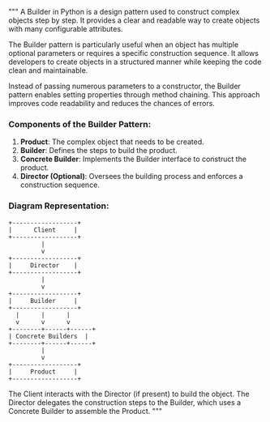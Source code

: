 """
A Builder in Python is a design pattern used to construct complex objects step by step.
It provides a clear and readable way to create objects with many configurable attributes.

The Builder pattern is particularly useful when an object has multiple optional parameters or requires a specific construction sequence. It allows developers to create objects in a structured manner while keeping the code clean and maintainable.

Instead of passing numerous parameters to a constructor, the Builder pattern enables setting properties through method chaining. This approach improves code readability and reduces the chances of errors.

### Components of the Builder Pattern:
1. **Product**: The complex object that needs to be created.
2. **Builder**: Defines the steps to build the product.
3. **Concrete Builder**: Implements the Builder interface to construct the product.
4. **Director (Optional)**: Oversees the building process and enforces a construction sequence.

### Diagram Representation:

```
+------------------+
|      Client     |
+------------------+
         |
         v
+------------------+
|     Director    |
+------------------+
         |
         v
+------------------+
|     Builder     |
+------------------+
  |      |      |
  v      v      v
+--------+------+------+
| Concrete Builders  |
+--------+------+------+
         |
         v
+------------------+
|     Product     |
+------------------+
```

The Client interacts with the Director (if present) to build the object. The Director delegates the construction steps to the Builder, which uses a Concrete Builder to assemble the Product.
"""

